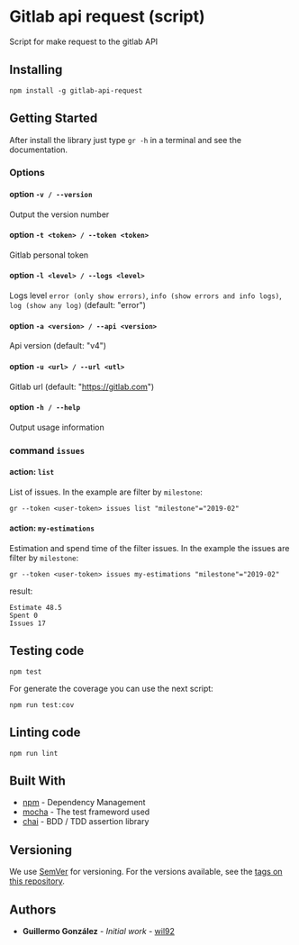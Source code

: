 # Gitlab api request (script)

Script for make request to the gitlab API


## Installing

```
npm install -g gitlab-api-request
```

## Getting Started

After install the library just type `gr -h` in a terminal and see the documentation.

### Options

#### option `-v / --version`

Output the version number

#### option `-t <token> / --token <token>`

Gitlab personal token

#### option `-l <level> / --logs <level>`

Logs level `error (only show errors)`, `info (show errors and info logs)`, `log (show any log)` (default: "error")

#### option `-a <version> / --api <version>`

Api version (default: "v4")

#### option `-u <url> / --url <utl>`

Gitlab url (default: "https://gitlab.com")

#### option `-h / --help`

Output usage information

### command `issues`

#### action: `list`

List of issues. In the example are filter by `milestone`:

```
gr --token <user-token> issues list "milestone"="2019-02"
```

#### action: `my-estimations`

Estimation and spend time of the filter issues. In the example the issues are filter by `milestone`:

```
gr --token <user-token> issues my-estimations "milestone"="2019-02"
```

result:

```
Estimate 48.5
Spent 0
Issues 17
```


## Testing code

```
npm test
```

For generate the coverage you can use the next script:

```
npm run test:cov
```

## Linting code

```
npm run lint
```

## Built With

* [npm](https://www.npmjs.com/) - Dependency Management
* [mocha](https://mochajs.org/) - The test frameword used
* [chai](https://mochajs.org/) - BDD / TDD assertion library

## Versioning

We use [SemVer](http://semver.org/) for versioning. For the versions available, see the [tags on this repository](https://github.com/your/project/tags).

## Authors

* **Guillermo González** - *Initial work* - [wil92](https://github.com/wil92)
